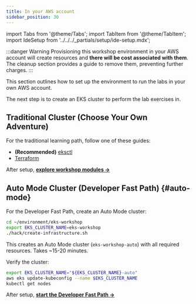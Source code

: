 ```yaml
---
title: In your AWS account
sidebar_position: 30
---
```


import Tabs from '@theme/Tabs';
import TabItem from '@theme/TabItem';
import IdeSetup from '../../../_partials/setup/ide-setup.mdx';

:::danger Warning
Provisioning this workshop environment in your AWS account will create resources and **there will be cost associated with them**. The cleanup section provides a guide to remove them, preventing further charges.
:::

This section outlines how to set up the environment to run the labs in your own AWS account.

<IdeSetup />

The next step is to create an EKS cluster to perform the lab exercises in.

## Traditional Cluster (Choose Your Own Adventure)

For the traditional learning path, follow one of these guides:

- **(Recommended)** [eksctl](./using-eksctl.md)
- [Terraform](./using-terraform.md)

After setup, **[explore workshop modules →](/docs/fundamentals)**

## Auto Mode Cluster (Developer Fast Path) {#auto-mode}

For the Developer Fast Path, create an Auto Mode cluster:

```bash
cd ~/environment/eks-workshop
export EKS_CLUSTER_NAME=eks-workshop
./hack/create-infrastructure.sh
```

This creates an Auto Mode cluster (`eks-workshop-auto`) with all required resources. Takes ~15-20 minutes.

Verify the cluster:

```bash
export EKS_CLUSTER_NAME="${EKS_CLUSTER_NAME}-auto"
aws eks update-kubeconfig --name $EKS_CLUSTER_NAME
kubectl get nodes
```

After setup, **[start the Developer Fast Path →](/docs/fastpaths/developer)**
